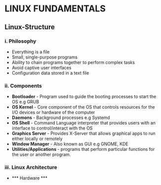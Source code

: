 # LINUX FUNDAMENTALS
## Linux-Structure

### i. Philosophy
* Everything is a file
* Small, single-purpose programs
* Ability to chain programs together to perform complex tasks
* Avoid captive user interfaces
* Configuration data stored in a text file

### ii. Components
* **Bootloader**  - Program used to guide the booting processes to start the OS e.g GRUB
* **OS Kernel** - Core component of the OS that controls resources for the I/O devices or hardware of the computer
* **Daemons** - Background processes e.g Systemd
* **OS Shell** - Command Language interpreter that provides users with an interface to control/interact with the OS
* **Graphics Server** - Provides X-Server that allows graphical apps to run either locally or remotely
* **Window Manager** - Also known as GUI e.g GNOME, KDE
* **Utilities/Applications** - programs that perform particular functions for the user or another program.

 ### iii. Linux Architecture
 * *** Hardware *** 
